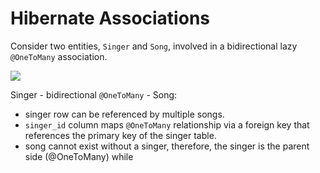 # Hibernate Associations

Consider two entities, `Singer` and `Song`, involved in a bidirectional lazy 
`@OneToMany` association.

![](fig-1.png)

Singer - bidirectional `@OneToMany` - Song: 
- singer row can be referenced by multiple songs.
- `singer_id` column maps `@OneToMany` relationship  via a foreign key that references the primary key of the singer table.
- song cannot exist without a singer, 
therefore, the singer is the parent side (@OneToMany) while     

